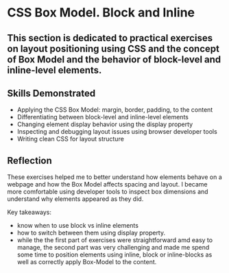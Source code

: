 
# CSS Box Model. Block and Inline

## This section is dedicated to practical exercises on layout positioning using CSS and the concept of Box Model and the behavior of block-level and inline-level elements.

## Skills Demonstrated

- Applying the CSS Box Model: margin, border, padding, to the content
- Differentiating between block-level and inline-level elements
- Changing element display behavior using the display property
- Inspecting and debugging layout issues using browser developer tools
- Writing clean CSS for layout structure

## Reflection

These exercises helped me to better understand how elements behave on a webpage and how the Box Model affects spacing and layout. I became more comfortable using developer tools to inspect box dimensions and understand why elements appeared as they did.

Key takeaways:
- know when to use block vs inline elements
- how to switch between them using display property. 
- while the the first part of exercises were straightforward amd easy to manage, the second part was very challenging and made me spend some time to position elements using inline, block or inline-blocks as well as correctly apply Box-Model to the content. 

